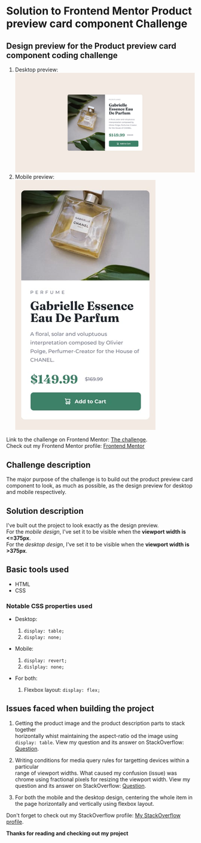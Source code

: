<!-- @format -->

# Solution to Frontend Mentor Product preview card component Challenge

## Design preview for the Product preview card component coding challenge

1. Desktop preview: ![image of the desktop design preview](design/desktop-design.jpg "desktop preview")
2. Mobile preview: ![image of the mobile design preview](design/mobile-design.jpg "mobile preview")

Link to the challenge on Frontend Mentor: [The challenge](https://www.frontendmentor.io/challenges/product-preview-card-component-GO7UmttRfa/hub "view challenge on Frontend Mentor").  
Check out my Frontend Mentor profile: [Frontend Mentor](https://www.frontendmentor.io/profile/OnyedikachiOzoani "view my Frontend Mentor profile")

## Challenge description

The major purpose of the challenge is to build out the product preview card component to look, as much as possible, as the design preview for desktop and mobile respectively.

## Solution description

I've built out the project to look exactly as the design preview.  
For the _mobile design_, I've set it to be visible when the **viewport width is <=375px**.  
For the _desktop design_, I've set it to be visible when the **viewport width is >375px**.

## Basic tools used

-   HTML
-   CSS

### Notable CSS properties used

-   Desktop:

    1. `display: table;`
    2. `display: none;`

-   Mobile:

    1. `display: revert;`
    2. `dislplay: none;`

-   For both:
    1. Flexbox layout: `display: flex;`

## Issues faced when building the project

1. Getting the product image and the product description parts to stack together  
   horizontally whist maintaining the aspect-ratio od the image using `display: table`.
   View my question and its answer on StackOverflow: [Question](https://stackoverflow.com/questions/76793682/css-height-property-not-working-for-display-table).

2. Writing conditions for media query rules for targetting devices within a particular  
   range of viewport widths. What caused my confusion (issue) was chrome using fractional pixels for resizing the viewport width.
   View my question and its answer on StackOverflow: [Question](https://stackoverflow.com/questions/76895485/css-display-none-not-working-for-a-condition-given-in-media-queries).

3. For both the mobile and the desktop design, centering the whole item in the page horizontally and vertically using flexbox layout.

Don't forget to check out my StackOverflow profile: [My StackOverflow profile](https://stackoverflow.com/users/21363556/coding-nerd).

**Thanks for reading and checking out my project**
